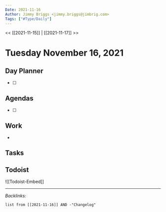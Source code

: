 ```yaml
---
Date: 2021-11-16
Author: Jimmy Briggs <jimmy.briggs@jimbrig.com>
Tags: ["#Type/Daily"]
---
```


<< [[2021-11-15]] | [[2021-11-17]] >>

# Tuesday November 16, 2021

## Day Planner

- [ ] 

## Agendas

- [ ] 

## Work

- 

## Tasks

## Todoist

![[Todoist-Embed]]

***

*Backlinks:*

```dataview
list from [[2021-11-16]] AND -"Changelog"
```